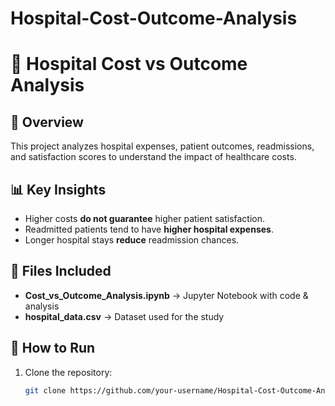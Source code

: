 # Hospital-Cost-Outcome-Analysis
# 🏥 Hospital Cost vs Outcome Analysis  

## 📌 Overview  
This project analyzes hospital expenses, patient outcomes, readmissions, and satisfaction scores to understand the impact of healthcare costs.  

## 📊 Key Insights  
- Higher costs **do not guarantee** higher patient satisfaction.  
- Readmitted patients tend to have **higher hospital expenses**.  
- Longer hospital stays **reduce** readmission chances.  

## 📂 Files Included  
- **Cost_vs_Outcome_Analysis.ipynb** → Jupyter Notebook with code & analysis  
- **hospital_data.csv** → Dataset used for the study  

## 🚀 How to Run  
1. Clone the repository:  
   ```bash
   git clone https://github.com/your-username/Hospital-Cost-Outcome-Analysis.git
